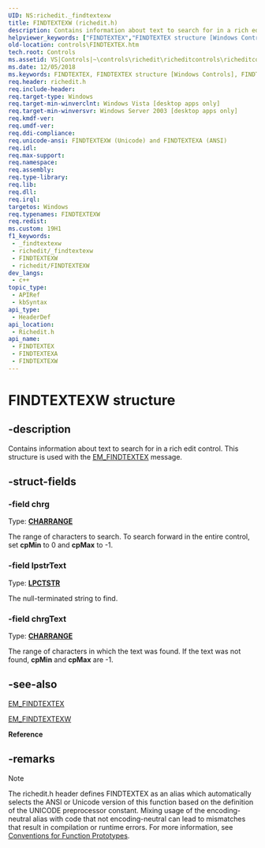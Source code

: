 ```yaml
---
UID: NS:richedit._findtextexw
title: FINDTEXTEXW (richedit.h)
description: Contains information about text to search for in a rich edit control. This structure is used with the EM_FINDTEXTEX message. (Unicode)
helpviewer_keywords: ["FINDTEXTEX","FINDTEXTEX structure [Windows Controls]","FINDTEXTEXA","FINDTEXTEXW","_win32_FINDTEXTEX_str","_win32_FINDTEXTEX_str_cpp","controls.FINDTEXTEX","controls._win32_FINDTEXTEX_str","richedit/FINDTEXTEX","richedit/FINDTEXTEXA","richedit/FINDTEXTEXW"]
old-location: controls\FINDTEXTEX.htm
tech.root: Controls
ms.assetid: VS|Controls|~\controls\richedit\richeditcontrols\richeditcontrolreference\richeditstructures\findtextex.htm
ms.date: 12/05/2018
ms.keywords: FINDTEXTEX, FINDTEXTEX structure [Windows Controls], FINDTEXTEXA, FINDTEXTEXW, _win32_FINDTEXTEX_str, _win32_FINDTEXTEX_str_cpp, controls.FINDTEXTEX, controls._win32_FINDTEXTEX_str, richedit/FINDTEXTEX, richedit/FINDTEXTEXA, richedit/FINDTEXTEXW
req.header: richedit.h
req.include-header: 
req.target-type: Windows
req.target-min-winverclnt: Windows Vista [desktop apps only]
req.target-min-winversvr: Windows Server 2003 [desktop apps only]
req.kmdf-ver: 
req.umdf-ver: 
req.ddi-compliance: 
req.unicode-ansi: FINDTEXTEXW (Unicode) and FINDTEXTEXA (ANSI)
req.idl: 
req.max-support: 
req.namespace: 
req.assembly: 
req.type-library: 
req.lib: 
req.dll: 
req.irql: 
targetos: Windows
req.typenames: FINDTEXTEXW
req.redist: 
ms.custom: 19H1
f1_keywords:
 - _findtextexw
 - richedit/_findtextexw
 - FINDTEXTEXW
 - richedit/FINDTEXTEXW
dev_langs:
 - c++
topic_type:
 - APIRef
 - kbSyntax
api_type:
 - HeaderDef
api_location:
 - Richedit.h
api_name:
 - FINDTEXTEX
 - FINDTEXTEXA
 - FINDTEXTEXW
---
```


# FINDTEXTEXW structure


## -description

Contains information about text to search for in a rich edit control. This structure is used with the <a href="/windows/win32/controls/em-findtextex">EM_FINDTEXTEX</a> message.

## -struct-fields

### -field chrg

Type: <b><a href="/windows/win32/api/richedit/ns-richedit-charrange">CHARRANGE</a></b>

The range of characters to search. To search forward in the entire control, set <b>cpMin</b> to 0 and <b>cpMax</b> to -1.

### -field lpstrText

Type: <b><a href="/windows/desktop/WinProg/windows-data-types">LPCTSTR</a></b>

The null-terminated string to find.

### -field chrgText

Type: <b><a href="/windows/win32/api/richedit/ns-richedit-charrange">CHARRANGE</a></b>

The range of characters in which the text was found. If the text was not found, <b>cpMin</b> and <b>cpMax</b> are -1.

## -see-also

<a href="/windows/win32/controls/em-findtextex">EM_FINDTEXTEX</a>



<a href="/windows/win32/controls/em-findtextexw">EM_FINDTEXTEXW</a>



<b>Reference</b>

## -remarks

> [!NOTE]
> The richedit.h header defines FINDTEXTEX as an alias which automatically selects the ANSI or Unicode version of this function based on the definition of the UNICODE preprocessor constant. Mixing usage of the encoding-neutral alias with code that not encoding-neutral can lead to mismatches that result in compilation or runtime errors. For more information, see [Conventions for Function Prototypes](/windows/win32/intl/conventions-for-function-prototypes).
